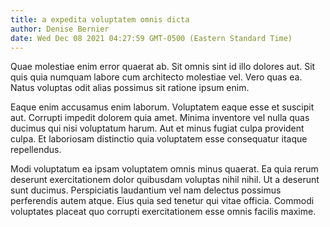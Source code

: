 ```yaml
---
title: a expedita voluptatem omnis dicta
author: Denise Bernier
date: Wed Dec 08 2021 04:27:59 GMT-0500 (Eastern Standard Time)
---
```

Quae molestiae enim error quaerat ab. Sit omnis sint id illo dolores aut. Sit quis quia numquam labore cum architecto molestiae vel. Vero quas ea. Natus voluptas odit alias possimus sit ratione ipsum enim.

 Eaque enim accusamus enim laborum. Voluptatem eaque esse et suscipit aut. Corrupti impedit dolorem quia amet. Minima inventore vel nulla quas ducimus qui nisi voluptatum harum. Aut et minus fugiat culpa provident culpa. Et laboriosam distinctio quia voluptatem esse consequatur itaque repellendus.

 Modi voluptatum ea ipsam voluptatem omnis minus quaerat. Ea quia rerum deserunt exercitationem dolor quibusdam voluptas nihil nihil. Ut a deserunt sunt ducimus. Perspiciatis laudantium vel nam delectus possimus perferendis autem atque. Eius quia sed tenetur qui vitae officia. Commodi voluptates placeat quo corrupti exercitationem esse omnis facilis maxime.